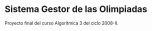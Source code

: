 # Sistema Gestor de las Olimpiadas 

Proyecto final del curso Algor&iacute;tmica 3 del ciclo 2008-II.
